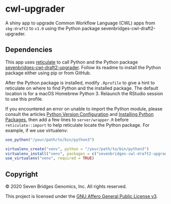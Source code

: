 # cwl-upgrader

A shiny app to upgrade Common Workflow Language (CWL) apps from `sbg:draft2` to `v1.0` using the Python package sevenbridges-cwl-draft2-upgrader.

## Dependencies

This app uses [reticulate](https://rstudio.github.io/reticulate/) to call Python and the Python package [sevenbridges-cwl-draft2-upgrader](https://github.com/sbg/sevenbridges-cwl-draft2-upgrader). Follow its readme to install the Python package either using pip or from GitHub.

After the Python package is installed, modify `.Rprofile` to give a hint to reticulate on where to find Python and the installed package. The default location is for a macOS Homebrew Python 3. Relaunch the RStudio session to use this profile.

If you encountered an error on unable to import the Python module, please consult the articles [Python Version Configuration](https://rstudio.github.io/reticulate/articles/versions.html) and [Installing Python Packages](https://rstudio.github.io/reticulate/articles/python_packages.html), then add a few lines to `server/wrapper.R` before `reticulate::import` to help reticulate locate the Python package. For example, if we use virtualenv:

```r
use_python("/your/path/to/bin/python3")

virtualenv_create("venv", python = "/your/path/to/bin/python3")
virtualenv_install("venv", packages = c("sevenbridges-cwl-draft2-upgrader"), ignore_installed = FALSE)
use_virtualenv("venv", required = TRUE)
```

## Copyright

© 2020 Seven Bridges Genomics, Inc. All rights reserved.

This project is licensed under the [GNU Affero General Public License v3](LICENSE).
